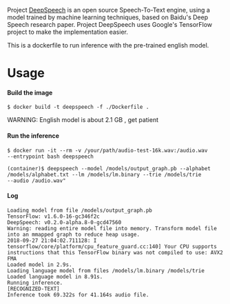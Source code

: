 Project [DeepSpeech](https://github.com/mozilla/DeepSpeech]DeepSpeech) is an open source Speech-To-Text engine, using a model trained by machine learning techniques, based on Baidu's Deep Speech research paper. Project DeepSpeech uses Google's TensorFlow project to make the implementation easier.

This is a dockerfile to run inference with the pre-trained english model.
	
# Usage

#### Build the image

	$ docker build -t deepspeech -f ./Dockerfile .

WARNING: English model is about 2.1 GB , get patient

#### Run the inference

	$ docker run -it --rm -v /your/path/audio-test-16k.wav:/audio.wav
	--entrypoint bash deepspeech

	(container)$ deepspeech --model /models/output_graph.pb --alphabet
	/models/alphabet.txt --lm /models/lm.binary --trie /models/trie
	--audio /audio.wav"


#### Log

	Loading model from file /models/output_graph.pb
	TensorFlow: v1.6.0-16-gc346f2c
	DeepSpeech: v0.2.0-alpha.8-0-gcd47560
	Warning: reading entire model file into memory. Transform model file
	into an mmapped graph to reduce heap usage.
	2018-09-27 21:04:02.711128: I
	tensorflow/core/platform/cpu_feature_guard.cc:140] Your CPU supports
	instructions that this TensorFlow binary was not compiled to use: AVX2
	FMA
	Loaded model in 2.9s.
	Loading language model from files /models/lm.binary /models/trie
	Loaded language model in 8.91s.
	Running inference.
	[RECOGNIZED-TEXT]
	Inference took 69.322s for 41.164s audio file.

